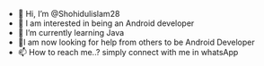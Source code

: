 - 👋 Hi, I’m @Shohidulislam28
- 👀 I am interested in being an Android developer
- 🌱 I’m currently learning Java
- 💞️I am now looking for help from others to be Android  Developer 
- 📫 How to reach me..? simply connect with me in whatsApp

<!---
Shohidulislam28/Shohidulislam28 is a ✨ special ✨ repository because its `README.md` (this file) appears on your GitHub profile.
You can click the Preview link to take a look at your changes.
--->
